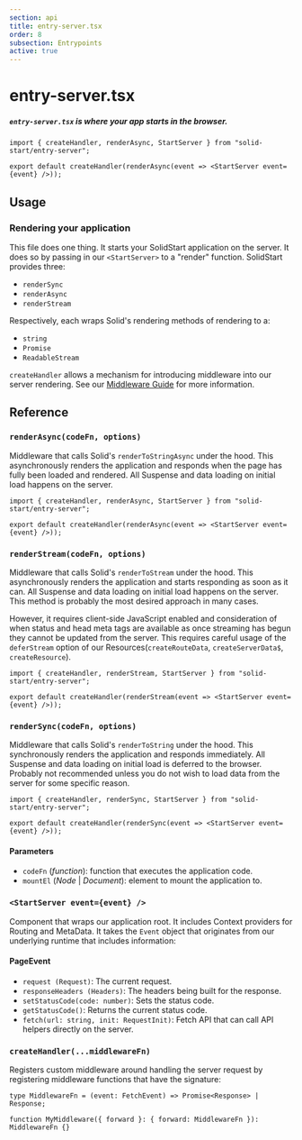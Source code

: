 ```yaml
---
section: api
title: entry-server.tsx
order: 8
subsection: Entrypoints
active: true
---
```


# entry-server.tsx

##### `entry-server.tsx` is where your app starts in the browser.

<div class="text-lg">

```tsx twoslash
import { createHandler, renderAsync, StartServer } from "solid-start/entry-server";

export default createHandler(renderAsync(event => <StartServer event={event} />));
```

</div>

<table-of-contents></table-of-contents>

## Usage

### Rendering your application

This file does one thing. It starts your SolidStart application on the server. It does so by passing in our `<StartServer>` to a "render" function. SolidStart provides three:
- `renderSync`
- `renderAsync`
- `renderStream`

Respectively, each wraps Solid's rendering methods of rendering to a:
- `string`
- `Promise`
- `ReadableStream`

`createHandler` allows a mechanism for introducing middleware into our server rendering. See our [Middleware Guide](/advanced/middleware) for more information.

## Reference

### `renderAsync(codeFn, options)`

Middleware that calls Solid's `renderToStringAsync` under the hood. This asynchronously renders the application and responds when the page has fully been loaded and rendered. All Suspense and data loading on initial load happens on the server.

```tsx twoslash
import { createHandler, renderAsync, StartServer } from "solid-start/entry-server";

export default createHandler(renderAsync(event => <StartServer event={event} />));
```

### `renderStream(codeFn, options)`

Middleware that calls Solid's `renderToStream` under the hood. This asynchronously renders the application and starts responding as soon as it can. All Suspense and data loading on initial load happens on the server. This method is probably the most desired approach in many cases.

However, it requires client-side JavaScript enabled and consideration of when status and head meta tags are available as once streaming has begun they cannot be updated from the server. This requires careful usage of the `deferStream` option of our Resources(`createRouteData`, `createServerData$`, `createResource`).

```tsx twoslash
import { createHandler, renderStream, StartServer } from "solid-start/entry-server";

export default createHandler(renderStream(event => <StartServer event={event} />));
```

### `renderSync(codeFn, options)`

Middleware that calls Solid's `renderToString` under the hood. This synchronously renders the application and responds immediately. All Suspense and data loading on initial load is deferred to the browser. Probably not recommended unless you do not wish to load data from the server for some specific reason.

```tsx twoslash
import { createHandler, renderSync, StartServer } from "solid-start/entry-server";

export default createHandler(renderSync(event => <StartServer event={event} />));
```

#### Parameters

- `codeFn` (_function_): function that executes the application code.
- `mountEl` (_Node_ | _Document_): element to mount the application to.

### `<StartServer event={event} />`

Component that wraps our application root. It includes Context providers for Routing and MetaData. It takes the `Event` object that originates from our underlying runtime that includes information:

#### PageEvent

- `request (Request)`: The current request.
- `responseHeaders (Headers)`: The headers being built for the response.
- `setStatusCode(code: number)`: Sets the status code.
- `getStatusCode()`: Returns the current status code.
- `fetch(url: string, init: RequestInit)`: Fetch API that can call API helpers directly on the server.

### `createHandler(...middlewareFn)`

Registers custom middleware around handling the server request by registering middleware functions that have the signature:

```tsx
type MiddlewareFn = (event: FetchEvent) => Promise<Response> | Response;

function MyMiddleware({ forward }: { forward: MiddlewareFn }): MiddlewareFn {}
```